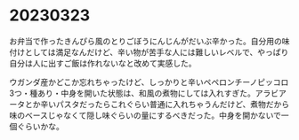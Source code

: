 # 20230323

お弁当で作ったきんぴら風のとりごぼうにんじんがだいぶ辛かった。自分用の味付けとしては満足なんだけど、辛い物が苦手な人には難しいレベルで、やっぱり自分は人に出すご飯は作れないなと改めて実感した。

ウガンダ産かどこか忘れちゃったけど、しっかりと辛いペペロンチーノピッコロ3つ・種あり・中身を開いた状態は、和風の煮物にしては入れすぎた。アラビアータとか辛いパスタだったらこれぐらい普通に入れちゃうんだけど、煮物だから味のベースじゃなくて隠し味ぐらいの量にするべきだった。中身を開かないで一個ぐらいかな。